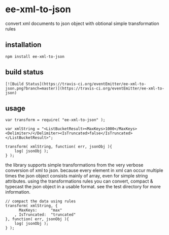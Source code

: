 # ee-xml-to-json

convert xml documents to json object with obtional simple transformation rules

## installation

	npm install ee-xml-to-json

## build status

	[![Build Status](https://travis-ci.org/eventEmitter/ee-xml-to-json.png?branch=master)](https://travis-ci.org/eventEmitter/ee-xml-to-json)

## usage


	var transform = require( "ee-xml-to-json" );

	var xmlString = "<ListBucketResult><MaxKeys>1000</MaxKeys><Delimiter>/</Delimiter><IsTruncated>false</IsTruncated></ListBucketResult>";

	transform( xmlString, function( err, jsonObj ){
		log( jsonObj );
	} );


the library supports simple transformations from the very verbose conversion of xml to json. because every element in xml can occur multiple times the json object consists mainly of array, even for simple string attributes. using the transformations rules you can convert, compact & typecast the json object in a usable format. see the test directory for more information.


	// compact the data using rules
	transform( xmlString, {
		  MaxKeys: 		"max"
		, IsTruncated: 	"truncated"
	}, function( err, jsonObj ){
		log( jsonObj );
	} );

